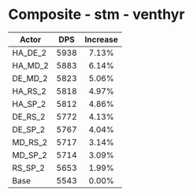 # Composite - stm - venthyr
| Actor | DPS | Increase |
|---|:---:|:---:|
|HA_DE_2|5938|7.13%|
|HA_MD_2|5883|6.14%|
|DE_MD_2|5823|5.06%|
|HA_RS_2|5818|4.97%|
|HA_SP_2|5812|4.86%|
|DE_RS_2|5772|4.13%|
|DE_SP_2|5767|4.04%|
|MD_RS_2|5717|3.14%|
|MD_SP_2|5714|3.09%|
|RS_SP_2|5653|1.99%|
|Base|5543|0.00%|
